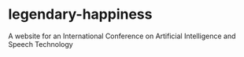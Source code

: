 # legendary-happiness
A website for an International Conference on Artificial Intelligence and Speech Technology
